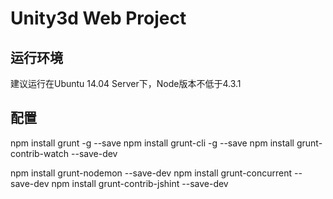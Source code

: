# Unity3d Web Project #

## 运行环境 ##
建议运行在Ubuntu 14.04 Server下，Node版本不低于4.3.1

## 配置 ##
npm install grunt -g --save
npm install grunt-cli -g --save
npm install grunt-contrib-watch --save-dev

npm install grunt-nodemon --save-dev
npm install grunt-concurrent --save-dev
npm install grunt-contrib-jshint --save-dev
